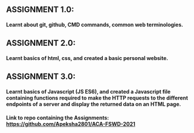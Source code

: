 ## ASSIGNMENT 1.0:
#### Learnt about git, github, CMD commands, common web terminologies.

## ASSIGNMENT 2.0:
#### Learnt basics of html, css, and created a basic personal website.

## ASSIGNMENT 3.0:
#### Learnt basics of Javascript (JS ES6), and created a Javascript file containing functions required to make the HTTP requests to the different endpoints of a server and display the returned data on an HTML page. 

#### Link to repo containing the Assignments: https://github.com/Apeksha2801/ACA-FSWD-2021